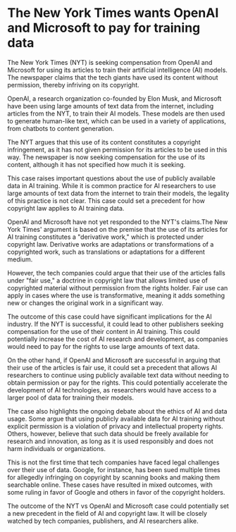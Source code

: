 # The New York Times wants OpenAI and Microsoft to pay for training data

The New York Times (NYT) is seeking compensation from OpenAI and Microsoft for using its articles to train their artificial intelligence (AI) models. The newspaper claims that the tech giants have used its content without permission, thereby infriving on its copyright.

OpenAI, a research organization co-founded by Elon Musk, and Microsoft have been using large amounts of text data from the internet, including articles from the NYT, to train their AI models. These models are then used to generate human-like text, which can be used in a variety of applications, from chatbots to content generation.

The NYT argues that this use of its content constitutes a copyright infringement, as it has not given permission for its articles to be used in this way. The newspaper is now seeking compensation for the use of its content, although it has not specified how much it is seeking.

This case raises important questions about the use of publicly available data in AI training. While it is common practice for AI researchers to use large amounts of text data from the internet to train their models, the legality of this practice is not clear. This case could set a precedent for how copyright law applies to AI training data.

OpenAI and Microsoft have not yet responded to the NYT's claims.The New York Times' argument is based on the premise that the use of its articles for AI training constitutes a "derivative work," which is protected under copyright law. Derivative works are adaptations or transformations of a copyrighted work, such as translations or adaptations for a different medium.

However, the tech companies could argue that their use of the articles falls under "fair use," a doctrine in copyright law that allows limited use of copyrighted material without permission from the rights holder. Fair use can apply in cases where the use is transformative, meaning it adds something new or changes the original work in a significant way.

The outcome of this case could have significant implications for the AI industry. If the NYT is successful, it could lead to other publishers seeking compensation for the use of their content in AI training. This could potentially increase the cost of AI research and development, as companies would need to pay for the rights to use large amounts of text data.

On the other hand, if OpenAI and Microsoft are successful in arguing that their use of the articles is fair use, it could set a precedent that allows AI researchers to continue using publicly available text data without needing to obtain permission or pay for the rights. This could potentially accelerate the development of AI technologies, as researchers would have access to a larger pool of data for training their models.

The case also highlights the ongoing debate about the ethics of AI and data usage. Some argue that using publicly available data for AI training without explicit permission is a violation of privacy and intellectual property rights. Others, however, believe that such data should be freely available for research and innovation, as long as it is used responsibly and does not harm individuals or organizations.

This is not the first time that tech companies have faced legal challenges over their use of data. Google, for instance, has been sued multiple times for allegedly infringing on copyright by scanning books and making them searchable online. These cases have resulted in mixed outcomes, with some ruling in favor of Google and others in favor of the copyright holders.

The outcome of the NYT vs OpenAI and Microsoft case could potentially set a new precedent in the field of AI and copyright law. It will be closely watched by tech companies, publishers, and AI researchers alike.